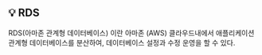 ## 💡 RDS
RDS(아마존 관계형 데이터베이스) 이란 아마존 (AWS) 클라우드내에서 애플리케이션 관계형 데이터베이스를 분산하여, 데이터베이스 설정과 수정 운영을 할 수 있다.
